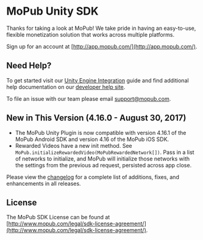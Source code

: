 # MoPub Unity SDK

Thanks for taking a look at MoPub! We take pride in having an easy-to-use, flexible monetization solution that works across multiple platforms.

Sign up for an account at [http://app.mopub.com/](http://app.mopub.com/).

## Need Help?

To get started visit our [Unity Engine Integration](https://www.mopub.com/resources/docs/unity-engine-integration/) guide and find additional help documentation on our [developer help site](http://dev.twitter.com/mopub).

To file an issue with our team please email [support@mopub.com](mailto:support@mopub.com).

## New in This Version (4.16.0 - August 30, 2017)
- The MoPub Unity Plugin is now compatible with version 4.16.1 of the MoPub Android SDK and version 4.16 of the MoPub iOS SDK.
- Rewarded Videos have a new init method. See `MoPub.initializeRewardedVideo(MoPubRewardedNetwork[])`. Pass in a list of networks to initialize, and MoPub will initialize those networks with the settings from the previous ad request, persisted across app close.

Please view the [changelog](https://github.com/mopub/mopub-unity-sdk/blob/master/CHANGELOG.md) for a complete list of additions, fixes, and enhancements in all releases.

## License

The MoPub SDK License can be found at [http://www.mopub.com/legal/sdk-license-agreement/](http://www.mopub.com/legal/sdk-license-agreement/).
